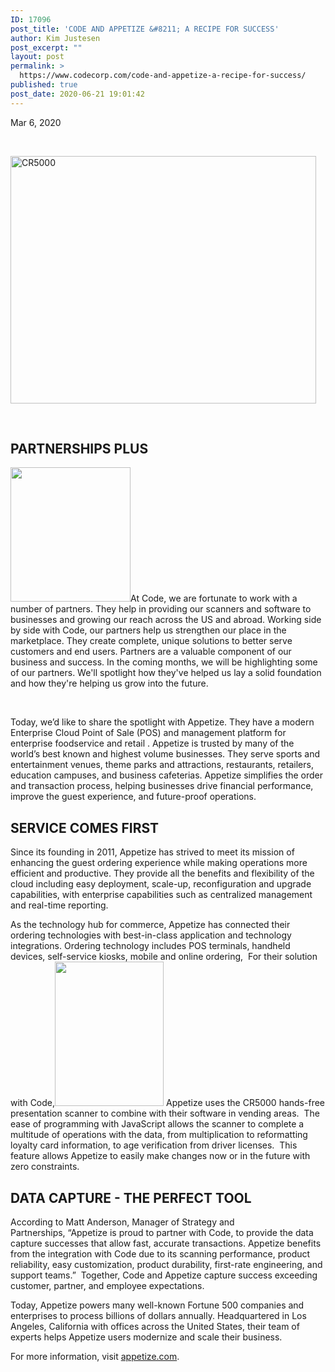 ```yaml
---
ID: 17096
post_title: 'CODE AND APPETIZE &#8211; A RECIPE FOR SUCCESS'
author: Kim Justesen
post_excerpt: ""
layout: post
permalink: >
  https://www.codecorp.com/code-and-appetize-a-recipe-for-success/
published: true
post_date: 2020-06-21 19:01:42
---
```

Mar 6, 2020

&nbsp;

<img class="aligncenter" src="https://codecorp.com/wp-content/uploads/2020/06/CR5000.png" alt="CR5000" width="489" height="396" />

&nbsp;
<h2>PARTNERSHIPS PLUS</h2>
<img class="alignright" src="https://codecorp.com/wp-content/uploads/2020/06/image-8.png" sizes="(max-width: 192px) 100vw, 192px" srcset="https://codecorp.com/wp-content/uploads/2020/06/1_image-8.png 96w, https://codecorp.com/wp-content/uploads/2020/06/image-8.png 192w, https://codecorp.com/wp-content/uploads/2020/06/2_image-8.png 288w, https://codecorp.com/wp-content/uploads/2020/06/3_image-8.png 384w, https://codecorp.com/wp-content/uploads/2020/06/1_image-8.png 480w, https://codecorp.com/wp-content/uploads/2020/06/1_image-8.png 576w" alt="" width="192" height="215" />At Code, we are fortunate to work with a number of partners. They help in providing our scanners and software to businesses and growing our reach across the US and abroad. Working side by side with Code, our partners help us strengthen our place in the marketplace. They create complete, unique solutions to better serve customers and end users. Partners are a valuable component of our business and success. In the coming months, we will be highlighting some of our partners. We'll spotlight how they've helped us lay a solid foundation and how they're helping us grow into the future.

&nbsp;

Today, we’d like to share the spotlight with Appetize. They have a modern Enterprise Cloud Point of Sale (POS) and management platform for enterprise foodservice and retail . Appetize is trusted by many of the world’s best known and highest volume businesses. They serve sports and entertainment venues, theme parks and attractions, restaurants, retailers, education campuses, and business cafeterias. Appetize simplifies the order and transaction process, helping businesses drive financial performance, improve the guest experience, and future-proof operations.
<h2>SERVICE COMES FIRST</h2>
Since its founding in 2011, Appetize has strived to meet its mission of enhancing the guest ordering experience while making operations more efficient and productive. They provide all the benefits and flexibility of the cloud including easy deployment, scale-up, reconfiguration and upgrade capabilities, with enterprise capabilities such as centralized management and real-time reporting.

As the technology hub for commerce, Appetize has connected their ordering technologies with best-in-class application and technology integrations. Ordering technology includes POS terminals, handheld devices, self-service kiosks, mobile and online ordering,  For their solution with Code,<img class="alignright" src="https://codecorp.com/wp-content/uploads/2020/06/image-7.png" sizes="(max-width: 174px) 100vw, 174px" srcset="https://codecorp.com/wp-content/uploads/2020/06/1_image-7.png 87w, https://codecorp.com/wp-content/uploads/2020/06/image-7.png 174w, https://codecorp.com/wp-content/uploads/2020/06/2_image-7.png 261w, https://codecorp.com/wp-content/uploads/2020/06/3_image-7.png 348w, https://codecorp.com/wp-content/uploads/2020/06/1_image-7.png 435w, https://codecorp.com/wp-content/uploads/2020/06/1_image-7.png 522w" alt="" width="174" height="231" /> Appetize uses the CR5000 hands-free presentation scanner to combine with their software in vending areas.  The ease of programming with JavaScript allows the scanner to complete a multitude of operations with the data, from multiplication to reformatting loyalty card information, to age verification from driver licenses.  This feature allows Appetize to easily make changes now or in the future with zero constraints.
<h2>DATA CAPTURE - THE PERFECT TOOL</h2>
According to Matt Anderson, Manager of Strategy and Partnerships, “Appetize is proud to partner with Code, to provide the data capture successes that allow fast, accurate transactions. Appetize benefits from the integration with Code due to its scanning performance, product reliability, easy customization, product durability, first-rate engineering, and support teams.”  Together, Code and Appetize capture success exceeding customer, partner, and employee expectations.

Today, Appetize powers many well-known Fortune 500 companies and enterprises to process billions of dollars annually. Headquartered in Los Angeles, California with offices across the United States, their team of experts helps Appetize users modernize and scale their business.

For more information, visit <a href="https://www.google.com/url?q=https://www.google.com/url?q%3Dhttp://appetize.com/%26amp;sa%3DD%26amp;ust%3D1582754701877000&amp;sa=D&amp;ust=1582754701882000&amp;usg=AFQjCNELdjWiySTBMPy576qwUXcYMmlhrg">appetize.com</a>.